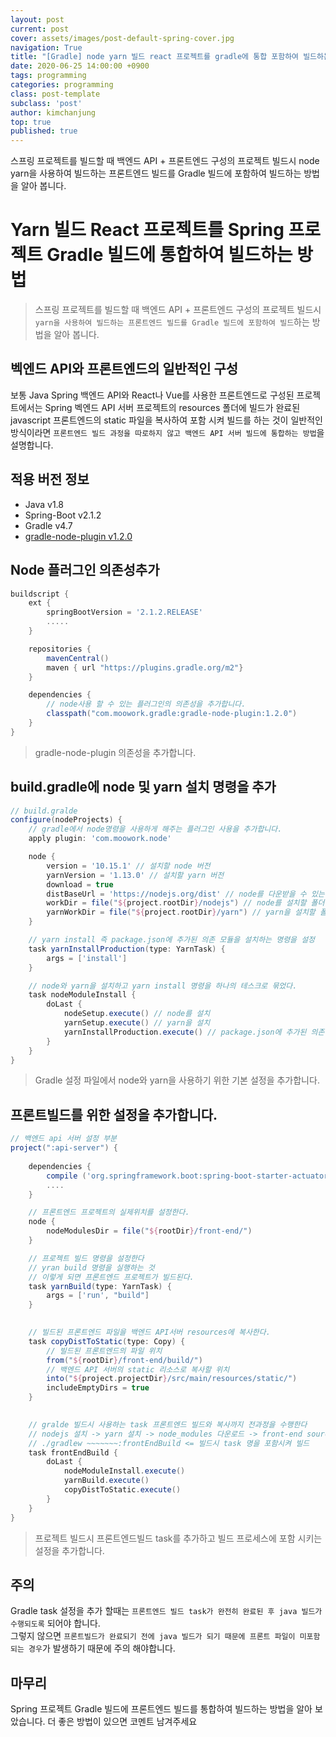 ```yaml
---
layout: post
current: post
cover: assets/images/post-default-spring-cover.jpg
navigation: True
title: "[Gradle] node yarn 빌드 react 프로젝트를 gradle에 통합 포함하여 빌드하는 방법"
date: 2020-06-25 14:00:00 +0900
tags: programming
categories: programming
class: post-template
subclass: 'post'
author: kimchanjung
top: true
published: true
---
```


스프링 프로젝트를 빌드할 때 백엔드 API + 프론트엔드 구성의 프로젝트 빌드시 node yarn을 사용하여 빌드하는 프론트엔드 빌드를 Gradle 빌드에 포함하여 빌드하는 방법을 알아 봅니다.

# Yarn 빌드 React 프로젝트를 Spring 프로젝트 Gradle 빌드에 통합하여 빌드하는 방법
> 스프링 프로젝트를 빌드할 때 백엔드 API + 프론트엔드 구성의 프로젝트 빌드시 `yarn을 사용하여 빌드하는 프론트엔드 빌드를 Gradle 빌드에 포함하여 빌드`하는 방법을 알아 봅니다.

## 벡엔드 API와 프론트엔드의 일반적인 구성
보통 Java Spring 백엔드 API와 React나 Vue를 사용한 프론트엔드로 구성된 프로젝트에서는 Spring 벡엔드 API 서버 프로젝트의 resources 폴더에 빌드가 완료된 javascript 프론트엔드의 static 파일을 복사하여 포함 시켜 빌드를 하는 것이 일반적인 방식이라면 `프론트엔드 빌드 과정을 따로하지 않고 백엔드 API 서버 빌드에 통합하는 방법`을 설명합니다.

## 적용 버전 정보
- Java v1.8
- Spring-Boot v2.1.2
- Gradle v4.7
- [gradle-node-plugin v1.2.0](https://plugins.gradle.org/plugin/com.moowork.node)

## Node 플러그인 의존성추가 
```groovy
buildscript {
    ext {
        springBootVersion = '2.1.2.RELEASE'
        .....
    }

    repositories {
        mavenCentral()
        maven { url "https://plugins.gradle.org/m2"}
    }

    dependencies {
        // node사용 할 수 있는 플러그인의 의존성을 추가합니다.
        classpath("com.moowork.gradle:gradle-node-plugin:1.2.0")
    }
}
```
> gradle-node-plugin 의존성을 추가합니다.

## build.gradle에 node 및 yarn 설치 명령을 추가
```groovy
// build.gralde
configure(nodeProjects) {
    // gradle에서 node명령을 사용하게 해주는 플러그인 사용을 추가합니다.
    apply plugin: 'com.moowork.node'

    node {
        version = '10.15.1' // 설치할 node 버전
        yarnVersion = '1.13.0' // 설치할 yarn 버전
        download = true
        distBaseUrl = 'https://nodejs.org/dist' // node를 다운받을 수 있는 주소
        workDir = file("${project.rootDir}/nodejs") // node를 설치할 폴더를 설정
        yarnWorkDir = file("${project.rootDir}/yarn") // yarn을 설치할 폴더를 설정
    }

    // yarn install 즉 package.json에 추가된 의존 모듈을 설치하는 명령을 설정
    task yarnInstallProduction(type: YarnTask) {
        args = ['install']
    }

    // node와 yarn을 설치하고 yarn install 명령을 하나의 테스크로 묶었다.
    task nodeModuleInstall {
        doLast {
            nodeSetup.execute() // node를 설치
            yarnSetup.execute() // yarn을 설치
            yarnInstallProduction.execute() // package.json에 추가된 의존 모듈을 설치(yarn install)
        }
    }
}
```
> Gradle 설정 파일에서 node와 yarn을 사용하기 위한 기본 설정을 추가합니다.

## 프론트빌드를 위한 설정을 추가합니다.
```groovy
// 백엔드 api 서버 설정 부분
project(":api-server") {
    
    dependencies {
        compile ('org.springframework.boot:spring-boot-starter-actuator')   
        ....                      
    }

    // 프론트엔드 프로젝트의 실제위치를 설정한다.
    node {
        nodeModulesDir = file("${rootDir}/front-end/")
    }

    // 프로젝트 빌드 명령을 설정한다
    // yran build 명령을 실행하는 것
    // 이렇게 되면 프론트엔드 프로젝트가 빌드된다.
    task yarnBuild(type: YarnTask) {
        args = ['run', "build"]
    }

    
    // 빌드된 프론트엔드 파일을 백엔드 API서버 resources에 복사한다.
    task copyDistToStatic(type: Copy) {
        // 빌드된 프론트엔드의 파일 위치
        from("${rootDir}/front-end/build/") 
        // 백엔드 API 서버의 static 리소스로 복사할 위치
        into("${project.projectDir}/src/main/resources/static/")
        includeEmptyDirs = true
    }

    
    // gralde 빌드시 사용하는 task 프론트엔드 빌드와 복사까지 전과정을 수행한다
    // nodejs 설치 -> yarn 설치 -> node_modules 다운로드 -> front-end source 빌드 -> resource/static 복사
    // ./gradlew ~~~~~~~:frontEndBuild <= 빌드시 task 명을 포함시켜 빌드 
    task frontEndBuild {
        doLast {
            nodeModuleInstall.execute()
            yarnBuild.execute()
            copyDistToStatic.execute()
        }
    }
}
```
> 프로젝트 빌드시 프론트엔드빌드 task를 추가하고 빌드 프로세스에 포함 시키는 설정을 추가합니다.

## 주의
Gradle task 설정을 추가 할때는 `프론트엔드 빌드 task가 완전히 완료된 후 java 빌드가 수행되도록` 되어야 합니다.   
그렇지 않으면 `프론트빌드가 완료되기 전에 java 빌드가 되기 때문에 프론트 파일이 미포함되는 경우`가 발생하기 때문에 주의 해야합니다.

## 마무리
Spring 프로젝트 Gradle 빌드에 프론트엔드 빌드를 통합하여 빌드하는 방법을 알아 보았습니다. 더 좋은 방법이 있으면 코멘트 남겨주세요
